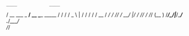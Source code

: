 
    ____            ____            
   / __ \___ _   __/ __ \____  _____
  / / / / _ \ | / / / / / __ \/ ___/
 / /_/ /  __/ |/ / /_/ / /_/ (__  ) 
/_____/\___/|___/\____/ .___/____/  
                     /_/            
